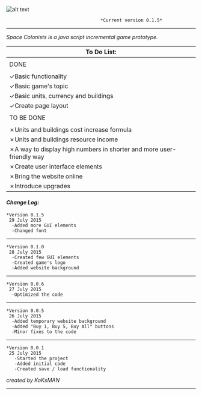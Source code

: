 ![alt text](http://i.imgur.com/4uIdcnB.png)

                                       *Current version 0.1.5*
___

<em> Space Colonists is a java script incremental game prototype. </em>

|   To Do List:     |
| ------------- |
| |
|   DONE        |
| |
| ✓Basic functionality|
| ✓Basic game's topic|
| ✓Basic units, currency and buildings|
| ✓Create page layout|
| |
| TO BE DONE |
| |
|✗Units and buildings cost increase formula|
|✗Units and buildings resource income|
|✗A way to display high numbers in shorter and more user-friendly way|
|✗Create user interface elements|
|✗Bring the website online|
|✗Introduce upgrades|


#### **_Change Log:_** ####
    *Version 0.1.5
     29 July 2015
      -Added more GUI elements
      -Changed font
___
    *Version 0.1.0
     28 July 2015
      -Created few GUI elements
      -Created game's logo
      -Added website background
___
    *Version 0.0.6
     27 July 2015
      -Optimized the code
___
    *Version 0.0.5
     26 July 2015
      -Added temporary website background
      -Added "Buy 1, Buy 5, Buy All" buttons
      -Minor fixes to the code
___

    *Version 0.0.1
     25 July 2015
       -Started the project
       -Added initial code
       -Created save / load functionality

*created by KoKsMAN*
___
